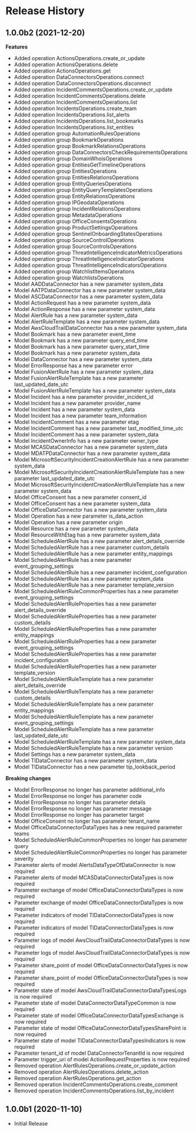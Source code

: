 # Release History

## 1.0.0b2 (2021-12-20)

**Features**

  - Added operation ActionsOperations.create_or_update
  - Added operation ActionsOperations.delete
  - Added operation ActionsOperations.get
  - Added operation DataConnectorsOperations.connect
  - Added operation DataConnectorsOperations.disconnect
  - Added operation IncidentCommentsOperations.create_or_update
  - Added operation IncidentCommentsOperations.delete
  - Added operation IncidentCommentsOperations.list
  - Added operation IncidentsOperations.create_team
  - Added operation IncidentsOperations.list_alerts
  - Added operation IncidentsOperations.list_bookmarks
  - Added operation IncidentsOperations.list_entities
  - Added operation group AutomationRulesOperations
  - Added operation group BookmarkOperations
  - Added operation group BookmarkRelationsOperations
  - Added operation group DataConnectorsCheckRequirementsOperations
  - Added operation group DomainWhoisOperations
  - Added operation group EntitiesGetTimelineOperations
  - Added operation group EntitiesOperations
  - Added operation group EntitiesRelationsOperations
  - Added operation group EntityQueriesOperations
  - Added operation group EntityQueryTemplatesOperations
  - Added operation group EntityRelationsOperations
  - Added operation group IPGeodataOperations
  - Added operation group IncidentRelationsOperations
  - Added operation group MetadataOperations
  - Added operation group OfficeConsentsOperations
  - Added operation group ProductSettingsOperations
  - Added operation group SentinelOnboardingStatesOperations
  - Added operation group SourceControlOperations
  - Added operation group SourceControlsOperations
  - Added operation group ThreatIntelligenceIndicatorMetricsOperations
  - Added operation group ThreatIntelligenceIndicatorOperations
  - Added operation group ThreatIntelligenceIndicatorsOperations
  - Added operation group WatchlistItemsOperations
  - Added operation group WatchlistsOperations
  - Model AADDataConnector has a new parameter system_data
  - Model AATPDataConnector has a new parameter system_data
  - Model ASCDataConnector has a new parameter system_data
  - Model ActionRequest has a new parameter system_data
  - Model ActionResponse has a new parameter system_data
  - Model AlertRule has a new parameter system_data
  - Model AlertRuleTemplate has a new parameter system_data
  - Model AwsCloudTrailDataConnector has a new parameter system_data
  - Model Bookmark has a new parameter event_time
  - Model Bookmark has a new parameter query_end_time
  - Model Bookmark has a new parameter query_start_time
  - Model Bookmark has a new parameter system_data
  - Model DataConnector has a new parameter system_data
  - Model ErrorResponse has a new parameter error
  - Model FusionAlertRule has a new parameter system_data
  - Model FusionAlertRuleTemplate has a new parameter last_updated_date_utc
  - Model FusionAlertRuleTemplate has a new parameter system_data
  - Model Incident has a new parameter provider_incident_id
  - Model Incident has a new parameter provider_name
  - Model Incident has a new parameter system_data
  - Model Incident has a new parameter team_information
  - Model IncidentComment has a new parameter etag
  - Model IncidentComment has a new parameter last_modified_time_utc
  - Model IncidentComment has a new parameter system_data
  - Model IncidentOwnerInfo has a new parameter owner_type
  - Model MCASDataConnector has a new parameter system_data
  - Model MDATPDataConnector has a new parameter system_data
  - Model MicrosoftSecurityIncidentCreationAlertRule has a new parameter system_data
  - Model MicrosoftSecurityIncidentCreationAlertRuleTemplate has a new parameter last_updated_date_utc
  - Model MicrosoftSecurityIncidentCreationAlertRuleTemplate has a new parameter system_data
  - Model OfficeConsent has a new parameter consent_id
  - Model OfficeConsent has a new parameter system_data
  - Model OfficeDataConnector has a new parameter system_data
  - Model Operation has a new parameter is_data_action
  - Model Operation has a new parameter origin
  - Model Resource has a new parameter system_data
  - Model ResourceWithEtag has a new parameter system_data
  - Model ScheduledAlertRule has a new parameter alert_details_override
  - Model ScheduledAlertRule has a new parameter custom_details
  - Model ScheduledAlertRule has a new parameter entity_mappings
  - Model ScheduledAlertRule has a new parameter event_grouping_settings
  - Model ScheduledAlertRule has a new parameter incident_configuration
  - Model ScheduledAlertRule has a new parameter system_data
  - Model ScheduledAlertRule has a new parameter template_version
  - Model ScheduledAlertRuleCommonProperties has a new parameter event_grouping_settings
  - Model ScheduledAlertRuleProperties has a new parameter alert_details_override
  - Model ScheduledAlertRuleProperties has a new parameter custom_details
  - Model ScheduledAlertRuleProperties has a new parameter entity_mappings
  - Model ScheduledAlertRuleProperties has a new parameter event_grouping_settings
  - Model ScheduledAlertRuleProperties has a new parameter incident_configuration
  - Model ScheduledAlertRuleProperties has a new parameter template_version
  - Model ScheduledAlertRuleTemplate has a new parameter alert_details_override
  - Model ScheduledAlertRuleTemplate has a new parameter custom_details
  - Model ScheduledAlertRuleTemplate has a new parameter entity_mappings
  - Model ScheduledAlertRuleTemplate has a new parameter event_grouping_settings
  - Model ScheduledAlertRuleTemplate has a new parameter last_updated_date_utc
  - Model ScheduledAlertRuleTemplate has a new parameter system_data
  - Model ScheduledAlertRuleTemplate has a new parameter version
  - Model Settings has a new parameter system_data
  - Model TIDataConnector has a new parameter system_data
  - Model TIDataConnector has a new parameter tip_lookback_period

**Breaking changes**

  - Model ErrorResponse no longer has parameter additional_info
  - Model ErrorResponse no longer has parameter code
  - Model ErrorResponse no longer has parameter details
  - Model ErrorResponse no longer has parameter message
  - Model ErrorResponse no longer has parameter target
  - Model OfficeConsent no longer has parameter tenant_name
  - Model OfficeDataConnectorDataTypes has a new required parameter teams
  - Model ScheduledAlertRuleCommonProperties no longer has parameter query
  - Model ScheduledAlertRuleCommonProperties no longer has parameter severity
  - Parameter alerts of model AlertsDataTypeOfDataConnector is now required
  - Parameter alerts of model MCASDataConnectorDataTypes is now required
  - Parameter exchange of model OfficeDataConnectorDataTypes is now required
  - Parameter exchange of model OfficeDataConnectorDataTypes is now required
  - Parameter indicators of model TIDataConnectorDataTypes is now required
  - Parameter indicators of model TIDataConnectorDataTypes is now required
  - Parameter logs of model AwsCloudTrailDataConnectorDataTypes is now required
  - Parameter logs of model AwsCloudTrailDataConnectorDataTypes is now required
  - Parameter share_point of model OfficeDataConnectorDataTypes is now required
  - Parameter share_point of model OfficeDataConnectorDataTypes is now required
  - Parameter state of model AwsCloudTrailDataConnectorDataTypesLogs is now required
  - Parameter state of model DataConnectorDataTypeCommon is now required
  - Parameter state of model OfficeDataConnectorDataTypesExchange is now required
  - Parameter state of model OfficeDataConnectorDataTypesSharePoint is now required
  - Parameter state of model TIDataConnectorDataTypesIndicators is now required
  - Parameter tenant_id of model DataConnectorTenantId is now required
  - Parameter trigger_uri of model ActionRequestProperties is now required
  - Removed operation AlertRulesOperations.create_or_update_action
  - Removed operation AlertRulesOperations.delete_action
  - Removed operation AlertRulesOperations.get_action
  - Removed operation IncidentCommentsOperations.create_comment
  - Removed operation IncidentCommentsOperations.list_by_incident

## 1.0.0b1 (2020-11-10)

* Initial Release
